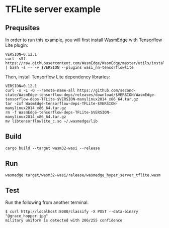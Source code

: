 # TFLite server example

## Prequsites

In order to run this example, you will first install WasmEdge with Tensorflow Lite plugin:

```
VERSION=0.12.1
curl -sSf https://raw.githubusercontent.com/WasmEdge/WasmEdge/master/utils/install.sh | bash -s -- -v $VERSION --plugins wasi_nn-tensorflowlite 
```

Then, install Tensorflow Lite dependency libraries:

```
VERSION=0.12.1
curl -s -L -O --remote-name-all https://github.com/second-state/WasmEdge-tensorflow-deps/releases/download/$VERSION/WasmEdge-tensorflow-deps-TFLite-$VERSION-manylinux2014_x86_64.tar.gz
tar -zxf WasmEdge-tensorflow-deps-TFLite-$VERSION-manylinux2014_x86_64.tar.gz
rm -f WasmEdge-tensorflow-deps-TFLite-$VERSION-manylinux2014_x86_64.tar.gz
mv libtensorflowlite_c.so ~/.wasmedge/lib
```

## Build

```
cargo build --target wasm32-wasi --release
```

## Run

```
wasmedge target/wasm32-wasi/release/wasmedge_hyper_server_tflite.wasm
```

## Test

Run the following from another terminal.

```
$ curl http://localhost:8080/classify -X POST --data-binary "@grace_hopper.jpg"
military uniform is detected with 206/255 confidence
```
